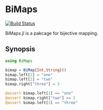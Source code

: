 # BiMaps

[![Build Status](https://travis-ci.org/bicycle1885/BiMaps.jl.svg?branch=master)](https://travis-ci.org/bicycle1885/BiMaps.jl)

BiMaps.jl is a pakcage for bijective mapping.

## Synopsis

```julia
using BiMaps

bimap = BiMap{Int,String}()
bimap.left[1] = "one"
bimap.left[2] = "two"
bimap.right["three"] = 3

@assert bimap.left[1] == "one"
@assert bimap.right["two"] == 2
@assert bimap.left[3] == "three"
```
